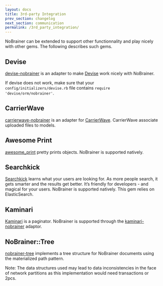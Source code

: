 ```yaml
---
layout: docs
title: 3rd-party Integration
prev_section: changelog
next_section: communication
permalink: /3rd_party_integration/
---
```


NoBrainer can be extended to support other functionnality and play nicely with
other gems. The following describes such gems.

## Devise

[devise-nobrainer](https://github.com/nviennot/devise-nobrainer) is an adapter
to make [Devise](https://github.com/plataformatec/devise/) work nicely with
NoBrainer.

If devise does not work, make sure that your `config/initializers/devise.rb` file
contains `require 'devise/orm/nobrainer'`.

## CarrierWave

[carrierwave-nobrainer](https://github.com/nviennot/carrierwave-nobrainer) is an
adapter for [CarrierWave](https://github.com/carrierwaveuploader/carrierwave/).
CarrierWave associate uploaded files to models.

## Awesome Print

[awesome_print](https://github.com/michaeldv/awesome_print) pretty prints objects.
NoBrainer is supported natively.

## Searchkick

[Searchkick](https://github.com/ankane/searchkick) learns what your users are
looking for. As more people search, it gets smarter and the results get better.
It’s friendly for developers - and magical for your users.
NoBrainer is supported natively. This gem relies on ElasticSearch.

## Kaminari

[Kaminari](https://github.com/amatsuda/kaminari) is a paginator.
NoBrainer is supported through the
[kaminari-nobrainer](https://github.com/nviennot/kaminari-nobrainer) adaptor.

## NoBrainer::Tree

[nobrainer-tree](https://github.com/eksoverzero/nobrainer-tree) implements a tree
structure for NoBrainer documents using the materialized path pattern.

Note: The data structures used may lead to data inconsistencies in the face of
network partitions as this implementation would need transactions or 2pcs.
